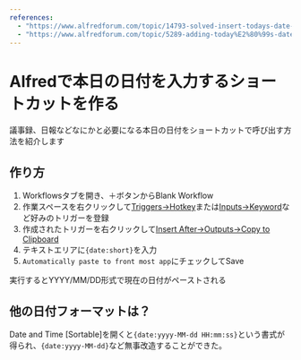 ```yaml
---
references:
  - "https://www.alfredforum.com/topic/14793-solved-insert-todays-date-shortcut/"
  - "https://www.alfredforum.com/topic/5289-adding-today%E2%80%99s-date/"
---
```


# Alfredで本日の日付を入力するショートカットを作る

議事録、日報などなにかと必要になる本日の日付をショートカットで呼び出す方法を紹介します

## 作り方

1. Workflowsタブを開き、＋ボタンからBlank Workflow
1. 作業スペースを右クリックして[Triggers→Hotkey](https://www.alfredapp.com/help/workflows/triggers/hotkey/)または[Inputs→Keyword](https://www.alfredapp.com/help/workflows/inputs/keyword/)など好みのトリガーを登録
1. 作成されたトリガーを右クリックして[Insert After→Outputs→Copy to Clipboard](https://www.alfredapp.com/help/workflows/outputs/copy-to-clipboard/)
1. テキストエリアに`{date:short}`を入力
1. `Automatically paste to front most app`にチェックしてSave

実行するとYYYY/MM/DD形式で現在の日付がペーストされる

## 他の日付フォーマットは？

Date and Time \[Sortable\]を開くと`{date:yyyy-MM-dd HH:mm:ss}`という書式が得られ、`{date:yyyy-MM-dd}`など無事改造することができた。
